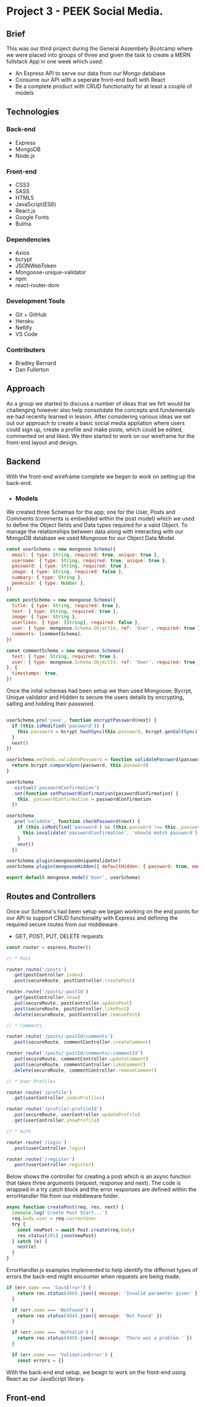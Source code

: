 # Project 3 - PEEK Social Media. 

## Brief

This was our third project during the General Assembely Bootcamp where we were placed into groups of three and given the task to create a MERN fullstack App in one week which used:
 * An Express API to serve our data from our Mongo database
 * Consume our API with a seperate front-end built with React
 * Be a complete product with CRUD functionality for at least a couple of models

## Technologies

### Back-end
  * Express
  * MongoDB
  * Node.js
### Front-end 
  * CSS3 
  * SASS
  * HTML5
  * JavaScript(ES6)
  * React.js
  * Google Fonts
  * Bulma 
### Dependencies
  * Axios
  * bcrypt
  * JSONWebToken 
  * Mongoose-unique-validator 
  * npm 
  * react-router-dom 
### Development Tools 
  * Git + GitHub
  * Heroku 
  * Netlify 
  * VS Code

### Contributers
  * Bradley Bernard 
  * Dan Fullerton

## Approach

As a group we started to discuss a number of ideas that we felt would be challenging however also help consolidate the concepts and fundementals we had recenlty learned in lesson. After considering various ideas we set out our approach to create a basic social media appliation where users could sign up, create a profile and make posts, which could be edited, commented on and liked. We then started to work on our wireframe for the front-end layout and design.


## Backend

With the front-end wireframe complete we began to work on setting up the back-end. 

* ### Models

We created three Schemas for the app; one for the User, Posts and Comments (comments is embedded within the post model) which we used to define the Object fields and Data types required for a valid Object. To manage the relationships between data along with interacting with our MongoDB database we used Mongoose for our Object Data Model.

```js
const userSchema = new mongoose.Schema({
  email: { type: String, required: true, unique: true },
  username: { type: String, required: true, unique: true },
  password: { type: String, required: true },
  image: { type: String, required: false },
  summary: { type: String },
  peekcoin: { type: Number },
})

```

```js
const postSchema = new mongoose.Schema({
  title: { type: String, required: true },
  text: { type: String, required: true },
  image: { type: String },
  userlikes: { type: [String], required: false },
  user: { type: mongoose.Schema.ObjectId, ref: 'User', required: true },
  comments: [commentSchema],
})
```

```js 
const commentSchema = new mongoose.Schema({
  text: { type: String, required: true },
  user: { type: mongoose.Schema.ObjectId, ref: 'User', required: true },
}, {
  timestamps: true,
})
```

Once the inital schemas had been setup we then used Mongoose; Bycrpt, Unique validator and Hidden to secure the users details by encrypting, salting and hidding their password.

```js

userSchema.pre('save', function encryptPassword(next) {
  if (this.isModified('password')) {
    this.password = bcrypt.hashSync(this.password, bcrypt.genSaltSync())
  }
  next()
})

userSchema.methods.validatePassword = function validatePassword(password) {
  return bcrypt.compareSync(password, this.password)
}

userSchema
  .virtual('passwordConfirmation')
  .set(function setPasswordConfirmation(passwordConfirmation) {
    this._passwordConfirmation = passwordConfirmation
  })

userSchema
  .pre('validate', function checkPassword(next) {
    if (this.isModified('password') && (this.password !== this._passwordConfirmation)) {
      this.invalidate('passwordConfirmation', 'should match password')
    }
    next()
  })

userSchema.plugin(mongooseUniqueValidator)
userSchema.plugin(mongooseHidden({ defaultHidden: { password: true, email: true, _id: false } }))

export default mongoose.model('User', userSchema)

```

## Routes and Controllers 

Once our Schema's had been setup we began working on the end points for our API to support CRUD functionality with Express and defining the required secure routes from our middleware.

* GET, POST, PUT, DELETE requests

```js
const router = express.Router()

// * Post

router.route('/posts')
  .get(postController.index)
  .post(secureRoute, postController.createPost)

router.route('/posts/:postId')
  .get(postController.show)
  .put(secureRoute, postController.updatePost)
  .post(secureRoute, postController.likePost)
  .delete(secureRoute, postController.removePost)

// * Comments

router.route('/posts/:postId/comments')
  .post(secureRoute, commentController.createComment)

router.route('/posts/:postId/comments/:commentId')
  .put(secureRoute, commentController.updateComment)
  .post(secureRoute, commentController.likeComment)
  .delete(secureRoute, commentController.removeComment)

// * User Profiles

router.route('/profile')
  .get(userController.indexProfiles)

router.route('/profile/:profileId')
  .put(secureRoute, userController.updateProfile)
  .get(userController.showProfile)

// * Auth

router.route('/login')
  .post(userController.login)

router.route('/register')
  .post(userController.register)
```

Below shows the controller for creating a post which is an async function that takes three arguments (request, response and next). The code is wrapped in a try catch block and the error responses are defined within the errorHandler file from our middleware folder. 

```js
async function createPost(req, res, next) {
  console.log('Create Post Start...')
  req.body.user = req.currentUser
  try {
    const newPost = await Post.create(req.body)
    res.status(201).json(newPost)
  } catch (e) {
    next(e)
  }
}
```

ErrorHandler.js examples implemented to help identify the differnet types of errors the back-end might encounter when requests are being made. 

```js
if (err.name === 'CastError') {
    return res.status(400).json({ message: 'Invalid parameter given' })
  }

  if (err.name === 'NotFound') {
    return res.status(404).json({ message: 'Not Found' })
  }

  if (err.name === 'NotValid') {
    return res.status(400).json({ message: 'There was a problem.' })
  }

  if (err.name === 'ValidationError') {
    const errors = {}

```

With the back-end end setup, we beagn to work on the front-end using React as our JavaScript library.

## Front-end 




 


